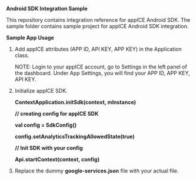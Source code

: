 **Android SDK Integration Sample**

This repository contains integration reference for appICE Android SDK. The sample folder contains sample project for appICE Android SDK integration.

**Sample App Usage**

1. Add appICE attributes (APP ID, API KEY, APP KEY) in the Application class.

    **<meta-data android:name="com.semusi.analytics.appid" android:value="Your_AppID"/>**
    
    **<meta-data android:name="com.semusi.analytics.appkey" android:value="Your_AppKey"/>**
    
    **<meta-data android:name="com.semusi.analytics.apikey" android:value="Your_ApiKey"/>**
  
    NOTE: Login to your appICE account, go to Settings in the left panel of the dashboard. Under App Settings, you will find your APP ID, APP KEY, API KEY.

2. Initialize appICE SDK.

    **ContextApplication.initSdk(context, mInstance)**
    
    **// creating config for appICE SDK**
    
    **val config = SdkConfig()**
    
    **config.setAnalyticsTrackingAllowedState(true)**
    
    **// Init SDK with your config**
    
    **Api.startContext(context, config)**
      
3. Replace the dummy **google-services.json** file with your actual file.
